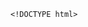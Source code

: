 
    <!DOCTYPE html>
<html lang="en">
<head>
    <meta charset="UTF-8">
    <meta name="viewport" content="width=device-width, initial-scale=1.0">
    <meta name="description" content="Web Developer Portfolio">
    <title>Web Developer Portfolio</title>
    <style>
        Global Styles
        * {
            margin: 0;
            padding: 0;
            box-sizing: border-box;
            font-family: Arial, sans-serif;
        }

        body {
            background-color: #f4f4f4;
            color: #333;
            line-height: 1.6;
        }

        a {
            text-decoration: none;
            color: inherit;
        }

        header {
            background-color: #000000;
            color: rgb(255, 253, 253);
            padding: 40px 0;
            text-align: center;
        }

        header h1 {
            font-size: 3rem;
        }

        header p {
            font-size: 1.2rem;
            margin-top: 10px;
        }

        nav {
            background: #050505;
            padding: 15px 0;
            position: sticky;
            top: 0;
            z-index: 10;
        }

        nav ul {
            list-style: none;
            display: flex;
            justify-content: center;
        }

        nav ul li {
            margin-right: 30px;
        }

        nav ul li a {
            color: rgb(0, 0, 0);
            font-size: 1.2rem;
            padding: 10px;
            display: block;
        }

        nav ul li a:hover {
            background: #1abc9c;
            border-radius: 5px;
        }

        /* Hero Section */
        #hero {
            background: url('https://via.placeholder.com/1200x600?text=Web+Developer') no-repeat center center/cover;
            height: 60vh;
            color: rgb(0, 0, 0);
            text-align: center;
            display: flex;
            justify-content: center;
            align-items: center;
            flex-direction: column;
        }

        #hero h2 {
            font-size: 3.5rem;
            margin-bottom: 20px;
        }

        #hero p {
            font-size: 1.5rem;
            margin-bottom: 30px;
        }

        .btn {
            background-color: #1abc9c;
            padding: 12px 25px;
            color: rgb(255, 254, 254);
            border-radius: 5px;
            font-size: 1.1rem;
            cursor: pointer;
            transition: background-color 0.3s ease;
        }

        .btn:hover {
            background-color: #16a085;
        }

        /* About Section */
        #about {
            padding: 50px 20px;
            background-color: #ffffff;
            text-align: center;
        }

        #about h2 {
            font-size: 2.5rem;
            margin-bottom: 20px;
        }

        #about p {
            font-size: 1.2rem;
            margin-bottom: 20px;
            color: #7f8c8d;
        }

        /* Skills Section */
        #skills {
            padding: 60px 20px;
        }

        #skills h2 {
            font-size: 2.5rem;
            text-align: center;
            margin-bottom: 30px;
        }

        .skills-list {
            display: flex;
            justify-content: space-around;
            flex-wrap: wrap;
        }

        .skill-item {
            background: #fff;
            padding: 30px;
            margin: 10px;
            width: 25%;
            border-radius: 5px;
            box-shadow: 0 2px 5px rgba(0, 0, 0, 0.1);
            text-align: center;
        }

        .skill-item h3 {
            font-size: 1.5rem;
            margin-bottom: 10px;
        }

        .skill-item p {
            color: #7f8c8d;
        }

        /* Projects Section */
        #projects {
            padding: 60px 20px;
            background-color: #ecf0f1;
        }

        #projects h2 {
            font-size: 2.5rem;
            text-align: center;
            margin-bottom: 30px;
        }

        .project-list {
            display: flex;
            justify-content: space-around;
            flex-wrap: wrap;
        }

        .project-item {
            background: #fff;
            padding: 20px;
            margin: 10px;
            width: 30%;
            border-radius: 5px;
            box-shadow: 0 2px 5px rgba(0, 0, 0, 0.1);
            text-align: center;
        }

        .project-item img {
            width: 100%;
            height: 200px;
            object-fit: cover;
            border-radius: 5px;
        }

        .project-item h3 {
            margin-top: 15px;
            font-size: 1.5rem;
        }

        .project-item p {
            color: #7f8c8d;
            margin-top: 10px;
        }

        .project-item .btn {
            background-color: #1abc9c;
            padding: 12px 25px;
            color: white;
            border-radius: 5px;
            font-size: 1.1rem;
            cursor: pointer;
            margin-top: 15px;
        }

        /* Contact Section */
        #contact {
            padding: 60px 20px;
            text-align: center;
        }

        #contact h2 {
            font-size: 2.5rem;
            margin-bottom: 30px;
        }

        #contact form input,
        #contact form textarea {
            width: 100%;
            padding: 12px;
            margin: 10px 0;
            border: 1px solid #ccc;
            border-radius: 5px;
        }

        #contact form button {
            background-color: #1abc9c;
            padding: 12px 25px;
            color: white;
            border: none;
            border-radius: 5px;
            font-size: 1.2rem;
            cursor: pointer;
            margin-top: 10px;
        }

        /* Footer Section */
        footer {
            background: #34495e;
            color: white;
            padding: 20px 0;
            text-align: center;
        }

        footer p {
            font-size: 1rem;
        }

    </style>
</head>
<body>

    <!-- Header Section -->
    <header>
        <h1>Sufiyan Faheem</h1>
        <p>Web Developer | Front-End Specialist</p>
    </header>

    <!-- Navigation Bar -->
    <nav>
        <ul>
            <li><a href="#hero">Home</a></li>
            <li><a href="#about">About</a></li>
            <li><a href="#skills">Skills</a></li>
            <li><a href="#projects">Projects</a></li>
            <li><a href="#contact">Contact</a></li>
        </ul>
    </nav>

    <!-- Hero Section -->
    <section id="hero">
        <h2>Welcome to My Portfolio</h2>
        <p>I'm a passionate web developer focused on creating user-friendly and responsive websites.</p>
        <button class="btn" onclick="scrollToContact()">Contact Me</button>
    </section>

    <!-- About Section -->
    <section id="about">
        <h2>About Me</h2>
        <p>Hello! I'm Sufiyan Faheem, a web developer based in [Location]. I specialize in front-end development with a focus on HTML, CSS, JavaScript, and React. My goal is to create beautiful and functional websites that are both user-friendly and performant.</p>
    </section>

    <!-- Skills Section -->
    <section id="skills">
        <h2>Skills</h2>
        <div class="skills-list">
            <div class="skill-item">
                <h3>HTML5</h3>
                <p>Building structured web pages with semantic HTML5 elements.</p>
            </div>
            <div class="skill-item">
                <h3>CSS3</h3>
                <p>Creating responsive, accessible, and visually appealing web designs using CSS3.</p>
            </div>
            <div class="skill-item">
                <h3>JavaScript</h3>
                <p>Developing dynamic and interactive websites with JavaScript.</p>
            </div>
            <div class="skill-item">
                <h3>React</h3>
                <p>Building fast and scalable web applications with React.js.</p>
            </div>
        </div>
   
        <section id="contact">
            <h2>Contact Me</h2>
            <p>Email: <a href="mailto:sufiyanfaheem281@example.com">sufiyanfaheem281@example.com</a></p>
            <p>whatsapp: <a href="https://www.whatsapp.com/in/03331417145" target="_blank">sufiyanfaheem whatsapp</a></p>
            <p>instagram: <a href="https://instagram.com/sufiyanfaheem" target="_blank">Sufiyan faheem
            <p>facebook:<a href="http://facebook.com">sufiyan faheem</a></p>
             <p>contact:<a href="http://call us.com">03331417145</a></p>
</body>
</html>
    
